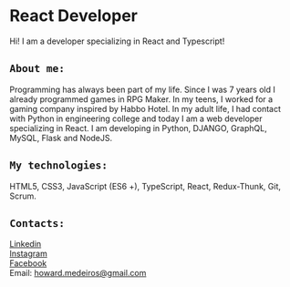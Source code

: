 # React Developer

Hi! I am a developer specializing in React and Typescript!

## `About me:`

Programming has always been part of my life. Since I was 7 years old I already programmed games in RPG Maker. In my teens, I worked for a gaming company inspired by Habbo Hotel. In my adult life, I had contact with Python in engineering college and today I am a web developer specializing in React. I am developing in Python, DJANGO, GraphQL, MySQL, Flask and NodeJS.

## `My technologies:`

HTML5, CSS3, JavaScript (ES6 +), TypeScript, React, Redux-Thunk, Git, Scrum.

## `Contacts:`

[Linkedin](https://www.linkedin.com/in/how-dev/) \
[Instagram](https://www.instagram.com/how.dev/) \
[Facebook](https://www.facebook.com/howard.ricardo.9) \
Email: howard.medeiros@gmail.com

